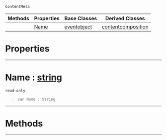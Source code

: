  `ContentMeta`

|Methods|Properties|Base Classes|Derived Classes|
|---|---|---|---|
| |[ Name](https://github.com/ZilchEngine/ZilchDocs/blob/master/code_reference/class_reference/contentitem.md#name-zilch-engine-documen)|[eventobject](https://github.com/ZilchEngine/ZilchDocs/blob/master/code_reference/class_reference/eventobject.md)|[contentcomposition](https://github.com/ZilchEngine/ZilchDocs/blob/master/code_reference/class_reference/contentcomposition.md)|


 #  Properties


---  
 #  Name : [string](https://github.com/ZilchEngine/ZilchDocs/blob/master/code_reference/nada_base_types/string.md)

 `read-only`

> 
> ``` lang=cpp, name=Nada
> var Name : String


---  
 #  Methods


---  
 

 